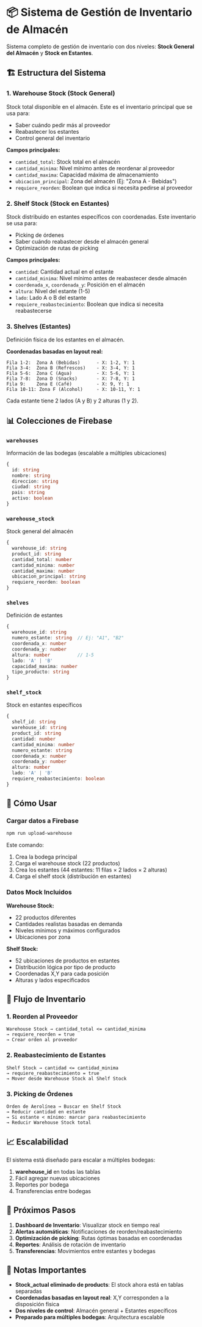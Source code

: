 # 📦 Sistema de Gestión de Inventario de Almacén

Sistema completo de gestión de inventario con dos niveles: **Stock General del Almacén** y **Stock en Estantes**.

## 🏗️ Estructura del Sistema

### 1. **Warehouse Stock** (Stock General)
Stock total disponible en el almacén. Este es el inventario principal que se usa para:
- Saber cuándo pedir más al proveedor
- Reabastecer los estantes
- Control general del inventario

**Campos principales:**
- `cantidad_total`: Stock total en el almacén
- `cantidad_minima`: Nivel mínimo antes de reordenar al proveedor
- `cantidad_maxima`: Capacidad máxima de almacenamiento
- `ubicacion_principal`: Zona del almacén (Ej: "Zona A - Bebidas")
- `requiere_reorden`: Boolean que indica si necesita pedirse al proveedor

### 2. **Shelf Stock** (Stock en Estantes)
Stock distribuido en estantes específicos con coordenadas. Este inventario se usa para:
- Picking de órdenes
- Saber cuándo reabastecer desde el almacén general
- Optimización de rutas de picking

**Campos principales:**
- `cantidad`: Cantidad actual en el estante
- `cantidad_minima`: Nivel mínimo antes de reabastecer desde almacén
- `coordenada_x`, `coordenada_y`: Posición en el almacén
- `altura`: Nivel del estante (1-5)
- `lado`: Lado A o B del estante
- `requiere_reabastecimiento`: Boolean que indica si necesita reabastecerse

### 3. **Shelves** (Estantes)
Definición física de los estantes en el almacén.

**Coordenadas basadas en layout real:**
```
Fila 1-2:  Zona A (Bebidas)      - X: 1-2, Y: 1
Fila 3-4:  Zona B (Refrescos)    - X: 3-4, Y: 1
Fila 5-6:  Zona C (Agua)         - X: 5-6, Y: 1
Fila 7-8:  Zona D (Snacks)       - X: 7-8, Y: 1
Fila 9:    Zona E (Café)         - X: 9, Y: 1
Fila 10-11: Zona F (Alcohol)     - X: 10-11, Y: 1
```

Cada estante tiene 2 lados (A y B) y 2 alturas (1 y 2).

## 📊 Colecciones de Firebase

### `warehouses`
Información de las bodegas (escalable a múltiples ubicaciones)
```typescript
{
  id: string
  nombre: string
  direccion: string
  ciudad: string
  pais: string
  activo: boolean
}
```

### `warehouse_stock`
Stock general del almacén
```typescript
{
  warehouse_id: string
  product_id: string
  cantidad_total: number
  cantidad_minima: number
  cantidad_maxima: number
  ubicacion_principal: string
  requiere_reorden: boolean
}
```

### `shelves`
Definición de estantes
```typescript
{
  warehouse_id: string
  numero_estante: string  // Ej: "A1", "B2"
  coordenada_x: number
  coordenada_y: number
  altura: number          // 1-5
  lado: 'A' | 'B'
  capacidad_maxima: number
  tipo_producto: string
}
```

### `shelf_stock`
Stock en estantes específicos
```typescript
{
  shelf_id: string
  warehouse_id: string
  product_id: string
  cantidad: number
  cantidad_minima: number
  numero_estante: string
  coordenada_x: number
  coordenada_y: number
  altura: number
  lado: 'A' | 'B'
  requiere_reabastecimiento: boolean
}
```

## 🚀 Cómo Usar

### Cargar datos a Firebase

```bash
npm run upload-warehouse
```

Este comando:
1. Crea la bodega principal
2. Carga el warehouse stock (22 productos)
3. Crea los estantes (44 estantes: 11 filas × 2 lados × 2 alturas)
4. Carga el shelf stock (distribución en estantes)

### Datos Mock Incluidos

**Warehouse Stock:**
- 22 productos diferentes
- Cantidades realistas basadas en demanda
- Niveles mínimos y máximos configurados
- Ubicaciones por zona

**Shelf Stock:**
- 52 ubicaciones de productos en estantes
- Distribución lógica por tipo de producto
- Coordenadas X,Y para cada posición
- Alturas y lados especificados

## 🔄 Flujo de Inventario

### 1. Reorden al Proveedor
```
Warehouse Stock → cantidad_total <= cantidad_minima
→ requiere_reorden = true
→ Crear orden al proveedor
```

### 2. Reabastecimiento de Estantes
```
Shelf Stock → cantidad <= cantidad_minima
→ requiere_reabastecimiento = true
→ Mover desde Warehouse Stock al Shelf Stock
```

### 3. Picking de Órdenes
```
Orden de Aerolínea → Buscar en Shelf Stock
→ Reducir cantidad en estante
→ Si estante < mínimo: marcar para reabastecimiento
→ Reducir Warehouse Stock total
```

## 📈 Escalabilidad

El sistema está diseñado para escalar a múltiples bodegas:

1. **warehouse_id** en todas las tablas
2. Fácil agregar nuevas ubicaciones
3. Reportes por bodega
4. Transferencias entre bodegas

## 🎯 Próximos Pasos

1. **Dashboard de Inventario**: Visualizar stock en tiempo real
2. **Alertas automáticas**: Notificaciones de reorden/reabastecimiento
3. **Optimización de picking**: Rutas óptimas basadas en coordenadas
4. **Reportes**: Análisis de rotación de inventario
5. **Transferencias**: Movimientos entre estantes y bodegas

## 📝 Notas Importantes

- **Stock_actual eliminado de products**: El stock ahora está en tablas separadas
- **Coordenadas basadas en layout real**: X,Y corresponden a la disposición física
- **Dos niveles de control**: Almacén general + Estantes específicos
- **Preparado para múltiples bodegas**: Arquitectura escalable

